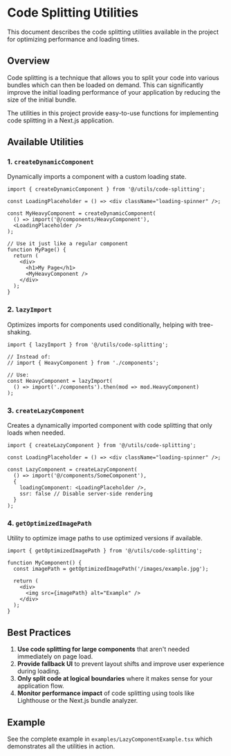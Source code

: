 # Code Splitting Utilities

This document describes the code splitting utilities available in the project for optimizing performance and loading times.

## Overview

Code splitting is a technique that allows you to split your code into various bundles which can then be loaded on demand. This can significantly improve the initial loading performance of your application by reducing the size of the initial bundle.

The utilities in this project provide easy-to-use functions for implementing code splitting in a Next.js application.

## Available Utilities

### 1. `createDynamicComponent`

Dynamically imports a component with a custom loading state.

```tsx
import { createDynamicComponent } from '@/utils/code-splitting';

const LoadingPlaceholder = () => <div className="loading-spinner" />;

const MyHeavyComponent = createDynamicComponent(
  () => import('@/components/HeavyComponent'),
  <LoadingPlaceholder />
);

// Use it just like a regular component
function MyPage() {
  return (
    <div>
      <h1>My Page</h1>
      <MyHeavyComponent />
    </div>
  );
}
```

### 2. `lazyImport`

Optimizes imports for components used conditionally, helping with tree-shaking.

```tsx
import { lazyImport } from '@/utils/code-splitting';

// Instead of:
// import { HeavyComponent } from './components';

// Use:
const HeavyComponent = lazyImport(
  () => import('./components').then(mod => mod.HeavyComponent)
);
```

### 3. `createLazyComponent`

Creates a dynamically imported component with code splitting that only loads when needed.

```tsx
import { createLazyComponent } from '@/utils/code-splitting';

const LoadingPlaceholder = () => <div className="loading-spinner" />;

const LazyComponent = createLazyComponent(
  () => import('@/components/SomeComponent'),
  { 
    loadingComponent: <LoadingPlaceholder />,
    ssr: false // Disable server-side rendering
  }
);
```

### 4. `getOptimizedImagePath`

Utility to optimize image paths to use optimized versions if available.

```tsx
import { getOptimizedImagePath } from '@/utils/code-splitting';

function MyComponent() {
  const imagePath = getOptimizedImagePath('/images/example.jpg');
  
  return (
    <div>
      <img src={imagePath} alt="Example" />
    </div>
  );
}
```

## Best Practices

1. **Use code splitting for large components** that aren't needed immediately on page load.
2. **Provide fallback UI** to prevent layout shifts and improve user experience during loading.
3. **Only split code at logical boundaries** where it makes sense for your application flow.
4. **Monitor performance impact** of code splitting using tools like Lighthouse or the Next.js bundle analyzer.

## Example

See the complete example in `examples/LazyComponentExample.tsx` which demonstrates all the utilities in action. 